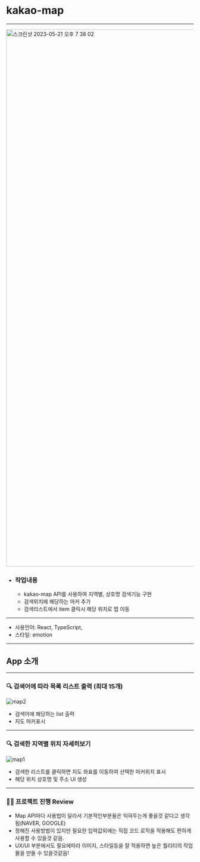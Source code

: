 # kakao-map

---
<img width="1440" alt="스크린샷 2023-05-21 오후 7 38 02" src="https://github.com/kjungit/kakao-map/assets/100064540/651fbad3-caef-4368-a5da-ffe6eeef9a02">

- ### 작업내용

  - kakao-map API를 사용하여 지역별, 상호명 검색기능 구현
  - 검색위치에 해당하는 마커 추가
  - 검색리스트에서 item 클릭시 해당 위치로 맵 이동

---

- 사용언어: React, TypeScript, 
- 스타일: emotion

---

  ## App 소개

---

  ### 🔍 검색어에 따라 목록 리스트 출력 (최대 15개)
  
![map2](https://github.com/kjungit/kakao-map/assets/100064540/038e4794-b825-4f86-8cf7-b5b3a6c71234)

- 검색어에 해당하는 list 출력
- 지도 마커표시


---

  ### 🔍 검색한 지역별 위치 자세히보기

![map1](https://github.com/kjungit/kakao-map/assets/100064540/5cc58491-e80d-453c-abb8-24674a4dfa07)
- 검색한 리스트를 클릭하면 지도 좌표를 이동하여 선택한 마커위치 표시
- 해당 위치 상호명 및 주소 UI 생성


---

### 👍🏻 프로젝트 진행 Review 

- Map API마다 사용법이 달라서 기본적인부분들은 익혀두는게 좋을것 같다고 생각됨(NAVER, GOOGLE)
- 정해진 사용방법이 있지만 필요한 입력값외에는 직접 코드 로직을 적용해도 편하게 사용할 수 있을것 같음.
- UX/UI 부분에서도 필요에따라 이미지, 스타일등을 잘 적용하면 높은 퀄리티의 작업물을 만들 수 있을것같음!
